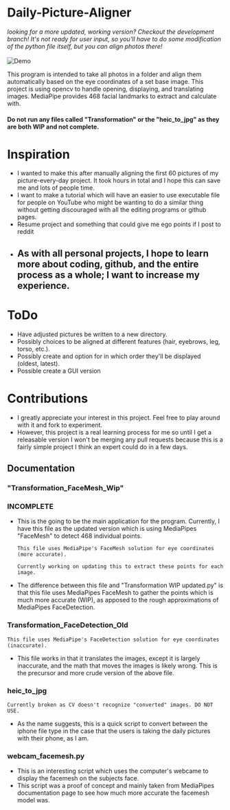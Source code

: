 # Daily-Picture-Aligner
*looking for a more updated, working version? Checkout the development branch! It's not ready for user input, so you'll have to do some modification of the python file itself, but you can align photos there!*
<br><br>
 ![Demo](https://github.com/Noah6544/Daily-Picture-Aligner/blob/master/choppedprephone.gif)

This program is intended to take all photos in a folder and align them automatically based on the eye coordinates of a set base image.
This project is using opencv to handle opening, displaying, and translating images. MediaPipe provides 468 facial landmarks to extract and calculate with.

#### Do not run any files called "Transformation" or the "heic_to_jpg" as they are both WIP and not complete.

# Inspiration
- I wanted to make this after manually aligning the first 60 pictures of my picture-every-day project. It took hours in total and I hope this can save me and lots of people time. 
- I want to make a tutorial which will have an easier to use executable file for people on YouTube who might be wanting to do a similar thing without getting discouraged with all the editing programs or github pages.
- Resume project and something that could give me ego points if I post to reddit
- ## As with all personal projects, I hope to learn more about coding, github, and the entire process as a whole; I want to increase my experience.

# ToDo
- Have adjusted pictures be written to a new directory.
- Possibly choices to be aligned at different features (hair, eyebrows, leg, torso, etc.).
- Possibly create and option for in which order they'll be displayed (oldest, latest).
- Possible create a GUI version

# Contributions
- I greatly appreciate your interest in this project. Feel free to play around with it and fork to experiment.
- However, this project is a real learning process for me so until I get a releasable version I won't be merging any pull requests because this is a fairly simple project I think an expert could do in a few days.


## Documentation
### "Transformation_FaceMesh_Wip"   

### INCOMPLETE
    
- This is the going to be the main application for the program. Currently, I have this file as the updated version which is using MediaPipes "FaceMesh" to detect 468 individual points. 

      This file uses MediaPipe's FaceMesh solution for eye coordinates (more accurate).
 
      Currently working on updating this to extract these points for each image.

- The difference between this file and "Transformation WIP updated.py" is that this file uses MediaPipes FaceMesh to gather the points which is much more accurate (WIP), as apposed to the rough approximations of MediaPipes FaceDetection.

### Transformation_FaceDetection_Old
    This file uses MediaPipe's FaceDetection solution for eye coordinates (inaccurate).
- This file works in that it translates the images, except it is largely inaccurate, and the math that moves the images is likely wrong. This is the precursor and more crude version of the above file.


### heic_to_jpg
    Currently broken as CV doesn't recognize "converted" images. DO NOT USE.
- As the name suggests, this is  a quick script to convert between the iphone file type in the case that the users is taking the daily pictures with their phone, as I am. 

### webcam_facemesh.py

- This is an interesting script which uses the computer's webcame to display the facemesh on the subjects face.
- This script was a proof of concept and mainly taken from MediaPipes documentation page to see how much more accurate the facemesh model was.





